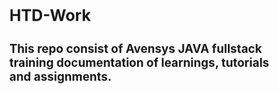 # HTD-Work

## This repo consist of Avensys JAVA fullstack training documentation of learnings, tutorials and assignments.
